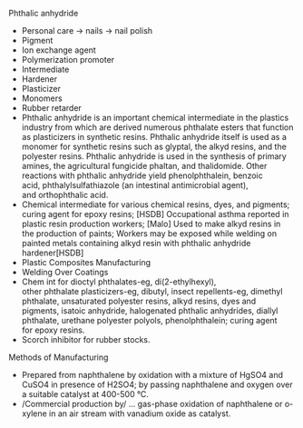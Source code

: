 Phthalic anhydride

* Personal care \-\> nails \-\> nail polish  
* Pigment  
* Ion exchange agent  
* Polymerization promoter  
* Intermediate  
* Hardener  
* Plasticizer  
* Monomers  
* Rubber retarder  
* Phthalic anhydride is an important chemical intermediate in the plastics industry from which are derived numerous phthalate esters that function as plasticizers in synthetic resins. Phthalic anhydride itself is used as a monomer for synthetic resins such as glyptal, the alkyd resins, and the polyester resins. Phthalic anhydride is used in the synthesis of primary amines, the agricultural fungicide phaltan, and thalidomide. Other reactions with phthalic anhydride yield phenolphthalein, benzoic acid, phthalylsulfathiazole (an intestinal antimicrobial agent), and orthophthalic acid.  
* Chemical intermediate for various chemical resins, dyes, and pigments; curing agent for epoxy resins; \[HSDB\] Occupational asthma reported in plastic resin production workers; \[Malo\] Used to make alkyd resins in the production of paints; Workers may be exposed while welding on painted metals containing alkyd resin with phthalic anhydride hardener\[HSDB\]  
* Plastic Composites Manufacturing  
* Welding Over Coatings  
* Chem int for dioctyl phthalates-eg, di(2-ethylhexyl), other phthalate plasticizers-eg, dibutyl, insect repellents-eg, dimethyl phthalate, unsaturated polyester resins, alkyd resins, dyes and pigments, isatoic anhydride, halogenated phthalic anhydrides, diallyl phthalate, urethane polyester polyols, phenolphthalein; curing agent for epoxy resins.  
* Scorch inhibitor for rubber stocks.

Methods of Manufacturing

* Prepared from naphthalene by oxidation with a mixture of HgSO4 and CuSO4 in presence of H2SO4; by passing naphthalene and oxygen over a suitable catalyst at 400-500 °C.  
* /Commercial production by/ ... gas-phase oxidation of naphthalene or o-xylene in an air stream with vanadium oxide as catalyst.